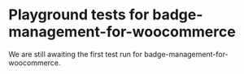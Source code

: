 # Playground tests for badge-management-for-woocommerce
We are still awaiting the first test run for badge-management-for-woocommerce.
